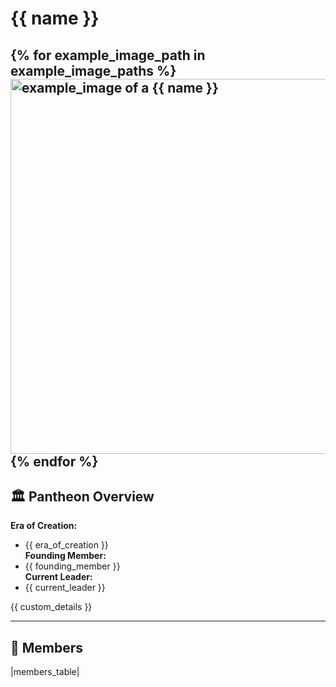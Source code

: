 # {{ name }}
{% for example_image_path in example_image_paths %}
<img src="{{ example_image_path }}" alt="example_image of a {{ name }}" style="height: 600px; width: auto;" />
{% endfor %}
---

## 🏛️ Pantheon Overview
**Era of Creation:**  
  - {{ era_of_creation }}  
**Founding Member:**  
  - {{ founding_member }}  
**Current Leader:**  
  - {{ current_leader }}  


{{ custom_details }}

---


## 🧙 Members
|members_table|
